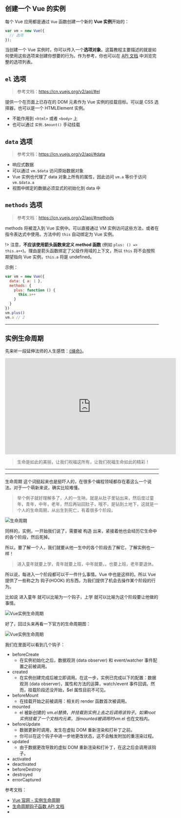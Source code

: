 ## 创建一个 Vue 的实例

每个 Vue 应用都是通过 `Vue` 函数创建一个新的 **Vue 实例**开始的：

```javascript
var vm = new Vue({
  // 选项
});
```

当创建一个 Vue 实例时，你可以传入一个**选项对象**。这篇教程主要描述的就是如何使用这些选项来创建你想要的行为。作为参考，你也可以在 [API 文档](https://cn.vuejs.org/v2/api/#%E9%80%89%E9%A1%B9-%E6%95%B0%E6%8D%AE) 中浏览完整的选项列表。

## `el` 选项

> 参考文档：https://cn.vuejs.org/v2/api/#el

提供一个在页面上已存在的 DOM 元素作为 Vue 实例的挂载目标。可以是 CSS 选择器，也可以是一个 HTMLElement 实例。

- 不能作用到 `<html>` 或者 `<body>` 上
- 也可以通过 `实例.$mount()` 手动挂载

## `data` 选项

> 参考文档：https://cn.vuejs.org/v2/api/#data

- 响应式数据
- 可以通过 `vm.$data` 访问原始数据对象
- Vue 实例也代理了 data 对象上所有的属性，因此访问 `vm.a` 等价于访问 `vm.$data.a`
- 视图中绑定的数据必须显式的初始化到 data 中

## `methods` 选项

> 参考文档：https://cn.vuejs.org/v2/api/#methods

methods 将被混入到 Vue 实例中。可以直接通过 VM 实例访问这些方法，或者在指令表达式中使用。方法中的 `this` 自动绑定为 Vue 实例。

!> 注意，**不应该使用箭头函数来定义 method 函数** (例如 `plus: () => this.a++`)。理由是箭头函数绑定了父级作用域的上下文，所以 `this` 将不会按照期望指向 Vue 实例，`this.a` 将是 undefined。

示例：

```javascript
var vm = new Vue({
  data: { a: 1 },
  methods: {
    plus: function () {
      this.a++
    }
  }
})
vm.plus()
vm.a // 2
```

---

## 实例生命周期

先来听一段延伸法师的人生感悟：[《绳命》](https://www.youtube.com/watch?v=Ps1Er1BSWyA)。

<iframe width="560" height="315" src="https://www.youtube.com/embed/Ps1Er1BSWyA?rel=0" frameborder="0" gesture="media" allow="encrypted-media" allowfullscreen></iframe>

> 生命是如此的美丽，让我们祝福这所有，让我们祝福生命如此的精彩！

---

---

生命周期 这个词挺起来也是挺吓人的，在很多个编程领域都存在着这么一个说法。对于一个萌新来说，确实比较难懂。

> 举个例子就好理解多了，人的一生呐，就是从肚子里钻出来，然后度过童年，青年，中年，老年，然后再钻回肚子，哦不，是钻到土地下，这就是一个人的生命周期，从出生到死亡，有着很多个阶段。

![生命周期](https://ooo.0o0.ooo/2017/03/31/58dd2edfc6e95.png)

同样的，实例，一开始我们说了，需要被 构造 出来，紧接着他也会经历它生命中的各个阶段，然后死掉。

所以，要了解一个人，我们就要从他一生中的各个阶段去了解它，了解实例也一样！

> 进入童年就要上学，青年就要上班，中年就要。。也要上班，老年要退休。

所以说，每进入一个阶段都可以干一件什么事情。Vue 中也是这样的。所以 Vue 提供了一些称之为 钩子(HOOK) 的东西，为我们提供了机会去操作某个阶段的行为。

比如说 进入童年 就可以比喻为一个钩子，上学 就可以比喻为这个阶段要让他做的事情。

![Vue实例生命周期](https://ooo.0o0.ooo/2017/03/31/58dd304f6c094.png)

好了，回过头来再看一下官方的生命周期图：

![Vue实例生命周期](https://cn.vuejs.org/images/lifecycle.png)

我们在里面可以看到几个钩子：

- beforeCreate
  + 在实例初始化之后，数据观测 (data observer) 和 event/watcher 事件配置之前被调用。
- created
  + 在实例创建完成后被立即调用。在这一步，实例已完成以下的配置：数据观测 (data observer)，属性和方法的运算，watch/event 事件回调。然而，挂载阶段还没开始，$el 属性目前不可见。
- beforeMount
  + 在挂载开始之前被调用：相关的 render 函数首次被调用。
- mounted
  + el 被新创建的 vm.$el 替换，并挂载到实例上去之后调用该钩子。如果 root 实例挂载了一个文档内元素，当 mounted 被调用时 vm.$el 也在文档内。
- beforeUpdate
  + 数据更新时调用，发生在虚拟 DOM 重新渲染和打补丁之前。
  + 你可以在这个钩子中进一步地更改状态，这不会触发附加的重渲染过程。
- updated
  + 由于数据更改导致的虚拟 DOM 重新渲染和打补丁，在这之后会调用该钩子。
- activated
- deactivated
- beforeDestroy
- destroyed
- errorCaptured





参考文档：

- [Vue 官网 - 实例生命周期](https://cn.vuejs.org/v2/guide/instance.html#实例生命周期)
- [生命周期钩子函数 API 文档](https://cn.vuejs.org/v2/api/#选项-生命周期钩子)
- 
